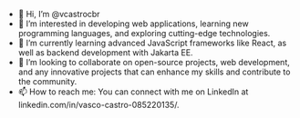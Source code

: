 - 👋 Hi, I’m @vcastrocbr
- 👀 I’m interested in developing web applications, learning new programming languages, and exploring cutting-edge technologies.
- 🌱 I’m currently learning advanced JavaScript frameworks like React, as well as backend development with Jakarta EE.
- 💞️ I’m looking to collaborate on open-source projects, web development, and any innovative projects that can enhance my skills and contribute to the community.
- 📫 How to reach me: You can connect with me on LinkedIn at linkedin.com/in/vasco-castro-085220135/.

<!---
vcastrocbr/vcastrocbr is a ✨ special ✨ repository because its `README.md` (this file) appears on your GitHub profile.
You can click the Preview link to take a look at your changes.
--->
